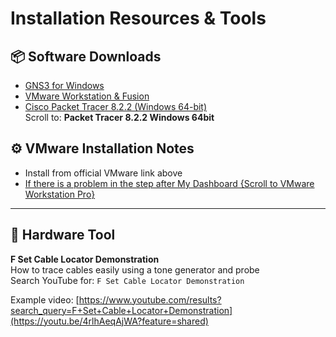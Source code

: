 # Installation Resources & Tools

## 📦 Software Downloads

- [GNS3 for Windows](https://gns3.com/software/download)
- [VMware Workstation & Fusion](https://gns3.com/software/download-vm)
- [Cisco Packet Tracer 8.2.2 (Windows 64-bit)](https://www.netacad.com/resources/lab-downloads?courseLang=en-US)  
  Scroll to: **Packet Tracer 8.2.2 Windows 64bit**

## ⚙️ VMware Installation Notes

- Install from official VMware link above  
- [If there is a problem in the step after My Dashboard {Scroll to VMware Workstation Pro}](https://knowledge.broadcom.com/external/article?articleNumber=368667)

---

## 🧰 Hardware Tool

**F Set Cable Locator Demonstration**  
How to trace cables easily using a tone generator and probe  
Search YouTube for: `F Set Cable Locator Demonstration`

Example video: [https://www.youtube.com/results?search_query=F+Set+Cable+Locator+Demonstration](https://youtu.be/4rlhAeqAjWA?feature=shared)
